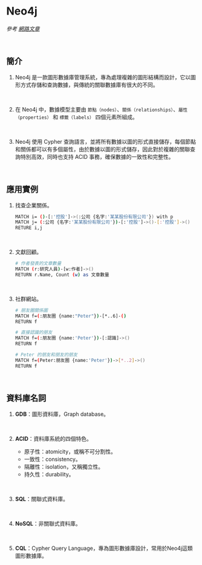 # Neo4j

_參考 [網路文章](https://hackmd.io/@kna8421/rkhaNE01Y)_

<br>

## 簡介

1. Neo4j 是一款圖形數據庫管理系統，專為處理複雜的圖形結構而設計，它以圖形方式存儲和查詢數據，與傳統的關聯數據庫有很大的不同。

<br>

2. 在 Neo4j 中，數據模型主要由 `節點（nodes）`、`關係（relationships）`、`屬性（properties）` 和 `標籤（labels）` 四個元素所組成。

<br>

3. Neo4j 使用 Cypher 查詢語言，並將所有數據以圖的形式直接儲存，每個節點和關係都可以有多個屬性，由於數據以圖的形式儲存，因此對於複雜的關聯查詢特別高效，同時也支持 ACID 事務，確保數據的一致性和完整性。

<br>

## 應用實例

1. 找查企業關係。

    ```bash
    MATCH i= ()-[:'控股']->(:公司 {名字:'某某股份有限公司'}) with p
    MATCH j= (:公司 {名字:'某某股份有限公司'})-[:'控股']->()-[:'控股']->()
    RETURE i,j
    ```

<br>

2. 文獻回顧。
    
    ```bash
    # 作者發表的文章數量
    MATCH (r:研究人員)-[w:作者]->() 
    RETURN r.Name, Count (w) as 文章數量
    ```

<br>

3. 社群網站。

    ```bash
    # 朋友圈關係圖
    MATCH f=(:朋友圈 {name:"Peter"})-[*..6]-()
    RETURN f

    # 直接認識的朋友
    MATCH f=(:朋友圈 {name:'Peter'})-[:認識]->()
    RETURN f

    # Peter 的朋友和朋友的朋友
    MATCH f=(Peter:朋友圈 {name:'Peter'})->[*..2]->()
    RETURN f
    ```

<br>

## 資料庫名詞

1. **GDB**：圖形資料庫，Graph database。

<br>

2. **ACID**：資料庫系統的四個特色。
   
   - 原子性：atomicity，或稱不可分割性。
   - 一致性：consistency。
   - 隔離性：isolation，又稱獨立性。
   - 持久性：durability。

<br>

3. **SQL**：關聯式資料庫。

<br>

4. **NoSQL**：非關聯式資料庫。

<br>

5. **CQL**：Cypher Query Language，專為圖形數據庫設計，常用於Neo4j這類圖形數據庫。